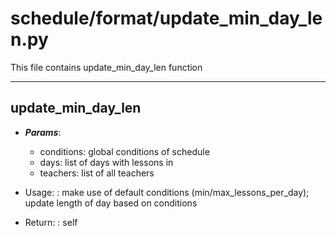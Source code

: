# schedule/format/update_min_day_len.py
  
This file contains update_min_day_len function

---

## update_min_day_len
  * ***Params***:
      * conditions: global conditions of schedule
      * days: list of days with lessons in
      * teachers: list of all teachers
    
  * Usage:
  : make use of default conditions (min/max_lessons_per_day);
  update length of day based on conditions
    
  * Return:
  : self